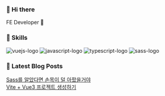 
### 👋 Hi there 

<p>FE Developer 🚀</p>

### 💪 Skills

<p>
    <img alt="vuejs-logo" src= "https://img.shields.io/badge/Vue.js-4FC08D?logo=vuedotjs&logoColor=34495E" /> 
    <img alt="javascript-logo" src= "https://img.shields.io/badge/JavaScript-F7DF1E?logo=javascript&logoColor=white" /> 
    <img alt="typescript-logo" src= "https://img.shields.io/badge/TypeScript-black?logo=typescript&logoColor=3178C6" />
    <img alt="sass-logo" src= "https://img.shields.io/badge/Sass-CC6699?logo=sass&logoColor=white" />
</p>

### 📕 Latest Blog Posts

<a href=https://codeblue25.tistory.com/7>Sass를 알았다면 손목이 덜 아팠을거야</a><br /><a href=https://codeblue25.tistory.com/6>Vite + Vue3 프로젝트 생성하기</a><br />